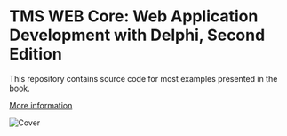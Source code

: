 # TMS WEB Core: Web Application Development with Delphi, Second Edition

This repository contains source code for most examples presented in the book.

[More information](https://flixengineering.com/books)

![Cover](https://www.holgerscode.com/books/cover_3_250.png)

 

